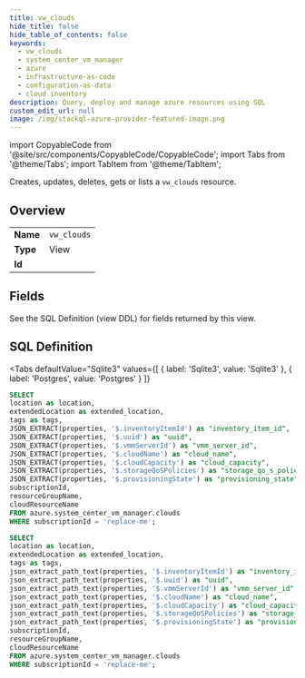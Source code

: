 ```yaml
--- 
title: vw_clouds
hide_title: false
hide_table_of_contents: false
keywords:
  - vw_clouds
  - system_center_vm_manager
  - azure
  - infrastructure-as-code
  - configuration-as-data
  - cloud inventory
description: Query, deploy and manage azure resources using SQL
custom_edit_url: null
image: /img/stackql-azure-provider-featured-image.png
---
```


import CopyableCode from '@site/src/components/CopyableCode/CopyableCode';
import Tabs from '@theme/Tabs';
import TabItem from '@theme/TabItem';

Creates, updates, deletes, gets or lists a <code>vw_clouds</code> resource.

## Overview
<table><tbody>
<tr><td><b>Name</b></td><td><code>vw_clouds</code></td></tr>
<tr><td><b>Type</b></td><td>View</td></tr>
<tr><td><b>Id</b></td><td><CopyableCode code="azure.system_center_vm_manager.vw_clouds" /></td></tr>
</tbody></table>

## Fields

See the SQL Definition (view DDL) for fields returned by this view.

## SQL Definition

<Tabs
defaultValue="Sqlite3"
values={[
{ label: 'Sqlite3', value: 'Sqlite3' },
{ label: 'Postgres', value: 'Postgres' }
]}
>
<TabItem value="Sqlite3">

```sql
SELECT
location as location,
extendedLocation as extended_location,
tags as tags,
JSON_EXTRACT(properties, '$.inventoryItemId') as "inventory_item_id",
JSON_EXTRACT(properties, '$.uuid') as "uuid",
JSON_EXTRACT(properties, '$.vmmServerId') as "vmm_server_id",
JSON_EXTRACT(properties, '$.cloudName') as "cloud_name",
JSON_EXTRACT(properties, '$.cloudCapacity') as "cloud_capacity",
JSON_EXTRACT(properties, '$.storageQoSPolicies') as "storage_qo_s_policies",
JSON_EXTRACT(properties, '$.provisioningState') as "provisioning_state",
subscriptionId,
resourceGroupName,
cloudResourceName
FROM azure.system_center_vm_manager.clouds
WHERE subscriptionId = 'replace-me';
```

</TabItem>
<TabItem value="Postgres">

```sql
SELECT
location as location,
extendedLocation as extended_location,
tags as tags,
json_extract_path_text(properties, '$.inventoryItemId') as "inventory_item_id",
json_extract_path_text(properties, '$.uuid') as "uuid",
json_extract_path_text(properties, '$.vmmServerId') as "vmm_server_id",
json_extract_path_text(properties, '$.cloudName') as "cloud_name",
json_extract_path_text(properties, '$.cloudCapacity') as "cloud_capacity",
json_extract_path_text(properties, '$.storageQoSPolicies') as "storage_qo_s_policies",
json_extract_path_text(properties, '$.provisioningState') as "provisioning_state",
subscriptionId,
resourceGroupName,
cloudResourceName
FROM azure.system_center_vm_manager.clouds
WHERE subscriptionId = 'replace-me';
```

</TabItem>
</Tabs>
